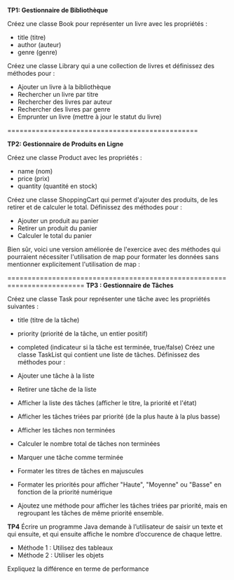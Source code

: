**TP1: Gestionnaire de Bibliothèque**

Créez une classe Book pour représenter un livre avec les propriétés :

- title (titre)
- author (auteur)
- genre (genre)

Créez une classe Library qui a une collection de livres et définissez des méthodes pour :

- Ajouter un livre à la bibliothèque
- Rechercher un livre par titre
- Rechercher des livres par auteur
- Rechercher des livres par genre
- Emprunter un livre (mettre à jour le statut du livre)

===============================================

**TP2: Gestionnaire de Produits en Ligne**

Créez une classe Product avec les propriétés :

- name (nom)
- price (prix)
- quantity (quantité en stock)

Créez une classe ShoppingCart qui permet d'ajouter des produits, de les retirer et de calculer le total. Définissez des méthodes pour :

- Ajouter un produit au panier
- Retirer un produit du panier
- Calculer le total du panier

Bien sûr, voici une version améliorée de l'exercice avec des méthodes qui pourraient nécessiter l'utilisation de map pour formater les données sans mentionner explicitement l'utilisation de map :

=========================================================================
**TP3 : Gestionnaire de Tâches**

Créez une classe Task pour représenter une tâche avec les propriétés suivantes :

- title (titre de la tâche)
- priority (priorité de la tâche, un entier positif)
- completed (indicateur si la tâche est terminée, true/false)
  Créez une classe TaskList qui contient une liste de tâches. Définissez des méthodes pour :

- Ajouter une tâche à la liste
- Retirer une tâche de la liste
- Afficher la liste des tâches (afficher le titre, la priorité et l'état)
- Afficher les tâches triées par priorité (de la plus haute à la plus basse)
- Afficher les tâches non terminées
- Calculer le nombre total de tâches non terminées
- Marquer une tâche comme terminée
- Formater les titres de tâches en majuscules
- Formater les priorités pour afficher "Haute", "Moyenne" ou "Basse" en fonction de la priorité numérique
- Ajoutez une méthode pour afficher les tâches triées par priorité, mais en regroupant les tâches de même priorité ensemble.

**TP4**
Écrire un programme Java demande à l’utilisateur de saisir un texte et qui ensuite, et qui ensuite affiche le nombre d’occurence de chaque lettre.

- Méthode 1 : Utilisez des tableaux
- Méthode 2 : Utiliser les objets

Expliquez la différence en terme de performance
